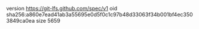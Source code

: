 version https://git-lfs.github.com/spec/v1
oid sha256:a860e7ead41ab3a55695e0d5f0c1c97b48d33063f34b001bf4ec3503849ca0ea
size 5659
